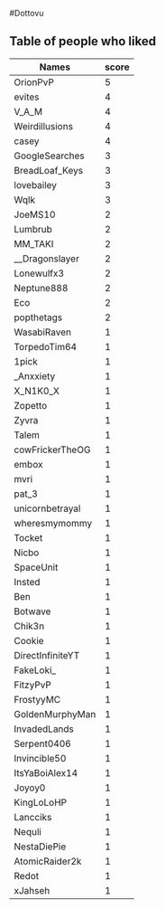 #Dottovu
## Table of people who liked
Names | score
--- | ---
OrionPvP | 5
evites | 4
V_A_M | 4
Weirdillusions | 4
casey | 4
GoogleSearches | 3
BreadLoaf_Keys | 3
lovebailey | 3
Wqlk | 3
JoeMS10 | 2
Lumbrub | 2
MM_TAKI | 2
__Dragonslayer | 2
Lonewulfx3 | 2
Neptune888 | 2
Eco | 2
popthetags | 2
WasabiRaven | 1
TorpedoTim64 | 1
1pick | 1
_Anxxiety | 1
X_N1K0_X | 1
Zopetto | 1
Zyvra | 1
Talem | 1
cowFrickerTheOG | 1
embox | 1
mvri | 1
pat_3 | 1
unicornbetrayal | 1
wheresmymommy | 1
Tocket | 1
Nicbo | 1
SpaceUnit | 1
Insted | 1
Ben | 1
Botwave | 1
Chik3n | 1
Cookie | 1
DirectInfiniteYT | 1
FakeLoki_ | 1
FitzyPvP | 1
FrostyyMC | 1
GoldenMurphyMan | 1
InvadedLands | 1
Serpent0406 | 1
Invincible50 | 1
ItsYaBoiAlex14 | 1
Joyoy0 | 1
KingLoLoHP | 1
Lancciks | 1
Nequli | 1
NestaDiePie | 1
AtomicRaider2k | 1
Redot | 1
xJahseh | 1
